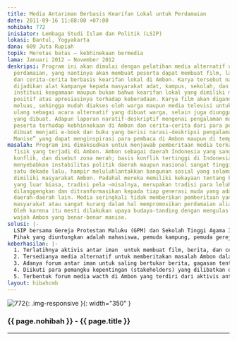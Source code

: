 ```yaml
---
title: Media Antariman Berbasis Kearifan Lokal untuk Perdamaian
date: 2011-09-16 11:08:00 +07:00
nohibah: 772
inisiator: Lembaga Studi Islam dan Politik (LSIP)
lokasi: Bantul, Yogyakarta
dana: 609 Juta Rupiah
topik: Meretas batas – kebhinekaan bermedia
lama: Januari 2012 – November 2012
deskripsi: Program ini akan dimulai dengan pelatihan media alternatif untuk promosi
  perdamaian, yang nantinya akan membuat peserta dapat membuat film, laporan deskriptif-nararif
  dan cerita-cerita berbasis kearifan lokal di Ambon. Karya tersebut nantinya akan
  dijadikan alat kampanye kepada masyarakat adat, kampus, sekolah, dan forum-forum
  institusi keagamaan maupun bukan bahwa kearifan lokal yang dimiliki mempunyai implikasi
  positif atas apresiasinya terhadap keberadaan. Karya film akan digandakan secara
  meluas, sehingga mudah diakses oleh warga maupun media televisi untuk ditayangkan
  ulang sebagai acara alternatif yang dibuat warga, selain juga diunggah kedalam situs
  yang dibuat. Adapun laporan naratif-deskriptif mengenai pengalaman maupun respon
  peserta terhadap kebhinnekaan di Ambon dan cerita-cerita dari para peserta akan
  dibuat menjadi e-book dan buku yang berisi narasi-deskripsi pengalaman tentang “Ambon
  Manise” yang dapat menginspirasi para pembaca di Ambon maupun di tempat-tempat lain.
masalah: Program ini dimaksudkan untuk menjawab pemberitaan media terkait konflik
  fisik yang terjadi di Ambon. Ambon sebagai daerah Indonesia yang sangan rentan terhadap
  konflik, dan disebut zona merah; basis konflik tertinggi di Indonesia. Hal tersebut
  menyebabkan instabilitas politik daerah maupun nasional sangat tinggi. Konflik Ambon
  satu dekade lalu, hampir meluluhlantakkan bangunan sosial yang selama ini sudah
  dimiliki masyarakat Ambon. Padahal mereka memiliki kekayaan tentang kearifan lokal
  yang luar biasa, tradisi pela –misalnya, merupakan tradisi para leluhur yang mesti
  dilanggengkan dan ditranformasikan kepada tiap generasi muda yang ada di Ambon maupun
  daerah-daerah lain. Media seringkali tidak memberikan pemberitaan yang menenteramkan
  masyarakat atau sangat kurang dalam hal mempromosikan perdamaian alias terlalu provokatif.
  Oleh karena itu mesti dilakukan upaya budaya-tanding dengan mengulas dan menampilkan
  wajah Ambon yang benar-benar manise.
solusi: |-
  LSIP bersama Gereja Protestan Maluku (GPM) dan Sekolah Tinggi Agama Islam (STAIN) Ambon menggunakan pendekatan pembangunan komunitas dalam mengeksplorasi kekayaan kearifan lokal yang ada di Ambon. Workshop media pembuatan film dan penulisan cerita mengenai kearifan local akan menjadi sarara efektif perjumpaan, pertemuan, pertukaran gagasan dan pengalaman anak-anak muda di Ambon mengenai pemahaman pluralisme maupun multikulturalisme yang selama ini mereka pahami dan miliki. Berikutnya kampanye menggunakan media radio dan televisi lokal maupun situs jejaring sosial mengenai praktik-praktik perdamaian yang terjadi di masyarakat. selain itu juga menggunakan forum-forum adat sebagai sarana interaksi sosial-budaya antar anak muda dari beragam keyakinan dan kepercayaan.
  Pihak yang diuntungkan adalah mahasiswa, pemuda kampung, pemuda gereja, remaja masjid, tokoh-tokoh muda lokal di Ambon, dengan rentang usia 19-35 tahun (perempuan dan laki-laki).
keberhasilan: |-
  1. Terlatihnya aktivis antar iman  untuk membuat film, berita, dan cerita-cerita yang mendamaikan dalam media alternatif
  2. Tersedianya media alternatif untuk memberitakan masalah Ambon dalam basis antar iman
  3. Adanya forum antar iman untuk saling bertukar berita, gagasan tentang perdamaian di Ambon
  4. Diikuti para pemangku kepentingan (stakeholders) yang dilibatkan dalam setiap kegiatan LSIP dan Forlog Ambon
  5. Terbentuk forum media wacth di Ambon yang terdiri dari aktivis antar iman
layout: hibahcmb
---
```


![772](/static/img/hibahcmb/772.png){: .img-responsive }{: width="350" }

### {{ page.nohibah }} - {{ page.title }}

---
